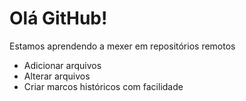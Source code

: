 # Olá GitHub!

Estamos aprendendo a mexer em repositórios remotos

- Adicionar arquivos
- Alterar arquivos
- Criar marcos históricos com facilidade
